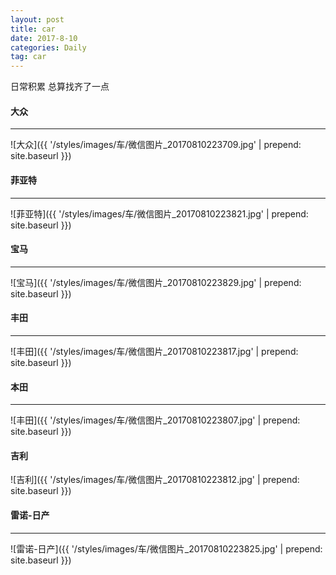 ```yaml
---
layout: post
title: car
date: 2017-8-10
categories: Daily
tag: car
---
```


日常积累
总算找齐了一点
#### 大众
-------------
![大众]({{ '/styles/images/车/微信图片_20170810223709.jpg' | prepend: site.baseurl  }})

#### 菲亚特
----------
![菲亚特]({{ '/styles/images/车/微信图片_20170810223821.jpg' | prepend: site.baseurl  }})

#### 宝马
----------
![宝马]({{ '/styles/images/车/微信图片_20170810223829.jpg' | prepend: site.baseurl  }})

#### 丰田
----------
![丰田]({{ '/styles/images/车/微信图片_20170810223817.jpg' | prepend: site.baseurl  }})

#### 本田
-----------
![丰田]({{ '/styles/images/车/微信图片_20170810223807.jpg' | prepend: site.baseurl  }})

#### 吉利


![吉利]({{ '/styles/images/车/微信图片_20170810223812.jpg' | prepend: site.baseurl  }})

#### 雷诺-日产
----------
![雷诺-日产]({{ '/styles/images/车/微信图片_20170810223825.jpg' | prepend: site.baseurl  }})

